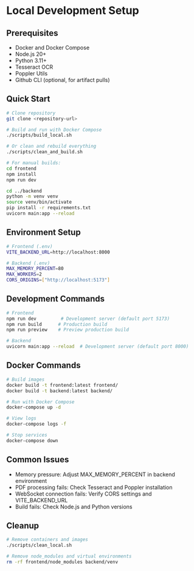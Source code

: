 # Local Development Setup

## Prerequisites
- Docker and Docker Compose
- Node.js 20+
- Python 3.11+
- Tesseract OCR
- Poppler Utils
- Github CLI (optional, for artifact pulls)

## Quick Start
```bash
# Clone repository
git clone <repository-url>

# Build and run with Docker Compose
./scripts/build_local.sh

# Or clean and rebuild everything
./scripts/clean_and_build.sh

# For manual builds:
cd frontend 
npm install
npm run dev

cd ../backend 
python -m venv venv 
source venv/bin/activate 
pip install -r requirements.txt
uvicorn main:app --reload
```

## Environment Setup
```bash
# Frontend (.env)
VITE_BACKEND_URL=http://localhost:8000

# Backend (.env)
MAX_MEMORY_PERCENT=80
MAX_WORKERS=2
CORS_ORIGINS=["http://localhost:5173"]
```

## Development Commands
```bash
# Frontend
npm run dev         # Development server (default port 5173)
npm run build      # Production build
npm run preview    # Preview production build

# Backend
uvicorn main:app --reload  # Development server (default port 8000)
```

## Docker Commands
```bash
# Build images
docker build -t frontend:latest frontend/
docker build -t backend:latest backend/

# Run with Docker Compose
docker-compose up -d

# View logs
docker-compose logs -f

# Stop services
docker-compose down
```

## Common Issues
- Memory pressure: Adjust MAX_MEMORY_PERCENT in backend environment
- PDF processing fails: Check Tesseract and Poppler installation
- WebSocket connection fails: Verify CORS settings and VITE_BACKEND_URL
- Build fails: Check Node.js and Python versions

## Cleanup
```bash
# Remove containers and images
./scripts/clean_local.sh

# Remove node_modules and virtual environments
rm -rf frontend/node_modules backend/venv
```